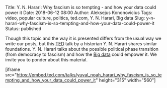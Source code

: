 Title: Y. N. Harari: Why fascism is so tempting - and how your data could power it
Date: 2018-06-12 08:00
Author: Aleksejus Kononovicius
Tags: video, popular culture, politics, ted.com, Y. N. Harari, Big data
Slug: y-n-harari-why-fascism-is-so-tempting-and-how-your-data-could-power-it
Status: published

Though this topic and the way it is presented differs from the usual way we
write our posts, but this [TED](https://www.ted.com/talks/yuval_noah_harari_why_fascism_is_so_tempting_and_how_your_data_could_power_it)
talk by a historian Y. N. Harari shares similar foundations. Y. N. Harari talks
about the possible political phase transition (from democracy to fascism) and how
the [Big data](/tag/big-data/) could empower it. We invite you to ponder about
this material.

[iframe src="https://embed.ted.com/talks/yuval_noah_harari_why_fascism_is_so_tempting_and_how_your_data_could_power_it" height="315" width="560"]
